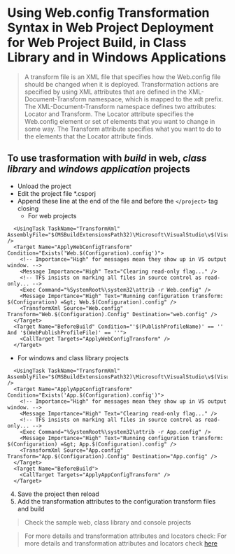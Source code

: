 
# Using Web.config Transformation Syntax in Web Project Deployment for Web Project Build, in Class Library and in Windows Applications

> A transform file is an XML file that specifies how the Web.config file should be changed when it is deployed. Transformation actions are specified by using XML attributes that are defined in the XML-Document-Transform namespace, which is mapped to the xdt prefix.
> The XML-Document-Transform namespace defines two attributes: Locator and Transform. The Locator attribute specifies the Web.config element or set of elements that you want to change in some way. The Transform attribute specifies what you want to do to the elements that the Locator attribute finds.


## To use trasformation with ***build*** in web, ***class library*** and ***windows application*** projects

 - Unload the project
 - Edit the project file *.csporj
 - Append these line at the end of the file and before the `</project>` tag closing
	 - For web projects
```
  <UsingTask TaskName="TransformXml" AssemblyFile="$(MSBuildExtensionsPath32)\Microsoft\VisualStudio\v$(VisualStudioVersion)\Web\Microsoft.Web.Publishing.Tasks.dll" />
  <Target Name="ApplyWebConfigTransform" Condition="Exists('Web.$(Configuration).config')">
    <!-- Importance="High" for messages mean they show up in VS output window. -->
    <Message Importance="High" Text="Clearing read-only flag..." />
    <!-- TFS insists on marking all files in source control as read-only... -->
    <Exec Command="%SystemRoot%\system32\attrib -r Web.config" />
    <Message Importance="High" Text="Running configuration transform: $(Configuration) =&gt; Web.$(Configuration).config" />
    <TransformXml Source="Web.config" Transform="Web.$(Configuration).Config" Destination="web.config" />
  </Target>
  <Target Name="BeforeBuild" Condition="'$(PublishProfileName)' == '' And '$(WebPublishProfileFile)' == ''">
    <CallTarget Targets="ApplyWebConfigTransform" />
  </Target>
```
 - For windows and class library projects

```
  <UsingTask TaskName="TransformXml" AssemblyFile="$(MSBuildExtensionsPath32)\Microsoft\VisualStudio\v$(VisualStudioVersion)\Web\Microsoft.Web.Publishing.Tasks.dll" />
  <Target Name="ApplyAppConfigTransform" Condition="Exists('App.$(Configuration).config')">
    <!-- Importance="High" for messages mean they show up in VS output window. -->
    <Message Importance="High" Text="Clearing read-only flag..." />
    <!-- TFS insists on marking all files in source control as read-only... -->
    <Exec Command="%SystemRoot%\system32\attrib -r App.config" />
    <Message Importance="High" Text="Running configuration transform: $(Configuration) =&gt; App.$(Configuration).config" />
    <TransformXml Source="App.config" Transform="App.$(Configuration).Config" Destination="App.config" />
  </Target>
  <Target Name="BeforeBuild">
    <CallTarget Targets="ApplyAppConfigTransform" />
  </Target>
```
 4. Save the project then reload 
 5. Add the transformation attributes to the configuration transform files and build 
 

> Check the sample web, class library and console projects

> For more details and transformation attributes and locators check:
> For more details and transformation attributes and locators check [here](https://msdn.microsoft.com/en-us/library/dd465326%28v=vs.110%29.aspx)

